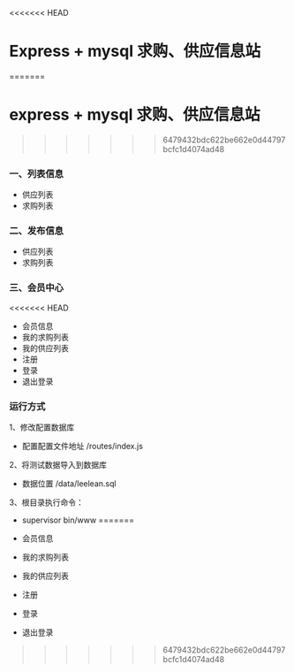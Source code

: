 <<<<<<< HEAD
# Express + mysql 求购、供应信息站
=======
# express + mysql 求购、供应信息站
>>>>>>> 6479432bdc622be662e0d44797bcfc1d4074ad48

### 一、列表信息

* 供应列表
* 求购列表

### 二、发布信息

* 供应列表
* 求购列表

### 三、会员中心
<<<<<<< HEAD

* 会员信息
* 我的求购列表
* 我的供应列表
* 注册
* 登录
* 退出登录

### 运行方式

1、修改配置数据库
* 配置配置文件地址 /routes/index.js

2、将测试数据导入到数据库
* 数据位置 /data/leelean.sql

3、根目录执行命令：
* supervisor bin/www
=======

* 会员信息
* 我的求购列表
* 我的供应列表
* 注册
* 登录
* 退出登录
>>>>>>> 6479432bdc622be662e0d44797bcfc1d4074ad48
